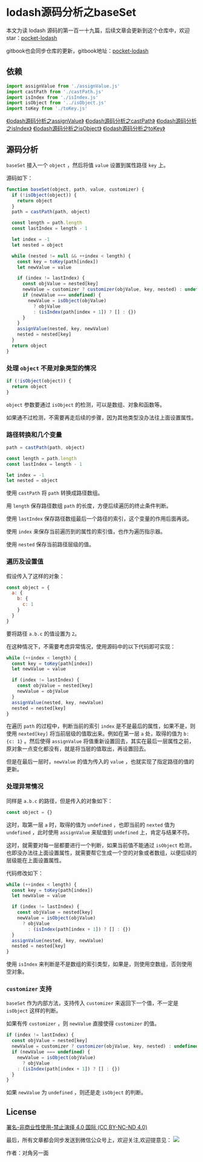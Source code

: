 # lodash源码分析之baseSet

本文为读 lodash 源码的第一百一十九篇，后续文章会更新到这个仓库中，欢迎 star：[pocket-lodash](https://github.com/yeyuqiudeng/pocket-lodash)

gitbook也会同步仓库的更新，gitbook地址：[pocket-lodash](https://www.gitbook.com/book/yeyuqiudeng/pocket-lodash/details)

## 依赖

```javascript
import assignValue from './assignValue.js'
import castPath from './castPath.js'
import isIndex from './isIndex.js'
import isObject from '../isObject.js'
import toKey from './toKey.js'
```

[《lodash源码分析之assignValue》](./assignValue.md)
[《lodash源码分析之castPath》](./castPath.md)
[《lodash源码分析之isIndex》](./isIndex.md)
[《lodash源码分析之isObject》](../isObject.md)
[《lodash源码分析之toKey》](./toKey.md)

## 源码分析

`baseSet` 接入一个 `object` ，然后将值 `value` 设置到属性路径 `key` 上。

源码如下：

```javascript
function baseSet(object, path, value, customizer) {
  if (!isObject(object)) {
    return object
  }
  path = castPath(path, object)

  const length = path.length
  const lastIndex = length - 1

  let index = -1
  let nested = object

  while (nested != null && ++index < length) {
    const key = toKey(path[index])
    let newValue = value

    if (index != lastIndex) {
      const objValue = nested[key]
      newValue = customizer ? customizer(objValue, key, nested) : undefined
      if (newValue === undefined) {
        newValue = isObject(objValue)
          ? objValue
          : (isIndex(path[index + 1]) ? [] : {})
      }
    }
    assignValue(nested, key, newValue)
    nested = nested[key]
  }
  return object
}
```

### 处理 `object` 不是对象类型的情况

```javascript
if (!isObject(object)) {
  return object
}
```

`object` 参数要通过 `isObject` 的检测，可以是数组、对象和函数等。

如果通不过检测，不需要再走后续的步骤，因为其他类型没办法往上面设置属性。

### 路径转换和几个变量

```javascript
path = castPath(path, object)

const length = path.length
const lastIndex = length - 1

let index = -1
let nested = object
```

使用 `castPath` 将 `path` 转换成路径数组。

用 `length` 保存路径数组 `path` 的长度，方便后续遍历的终止条件判断。

使用 `lastIndex` 保存路径数组最后一个路径的索引，这个变量的作用后面再说。

使用 `index` 来保存当前遍历到的属性的索引值，也作为遍历指示器。

使用 `nested` 保存当前路径层级的值。

### 遍历及设置值

假设传入了这样的对象：

```javascript
const object = {
  a: {
    b: {
      c: 1
    }
  }
}
```

要将路径 `a.b.c` 的值设置为 `2`。

在这种情况下，不需要考虑异常情况，使用源码中的以下代码即可实现：

```javascript
while (++index < length) {
  const key = toKey(path[index])
  let newValue = value

  if (index != lastIndex) {
    const objValue = nested[key]
    newValue = objValue
  }
  assignValue(nested, key, newValue)
  nested = nested[key]
}
```

在遍历 `path` 的过程中，判断当前的索引 `index` 是不是最后的属性，如果不是，则使用 `nexted[key]` 将当前层级的值取出来。例如在第一层 `a` 处，取得的值为 `b:{c: 1}` 。然后使得 `assignValue` 将值重新设置回去，其实在最后一层属性之前，原对象一点变化都没有，就是将当层的值取出，再设置回去。

但是在最后一层时，`newValue` 的值为传入的 `value` ，也就实现了指定路径的值的更新。

### 处理异常情况

同样是 `a.b.c` 的路径，但是传入的对象如下：

```javascript
const object = {}
```

这时，取第一层 `a` 时，取得的值为 `undefined` ，也即当前的 `nexted` 值为 `undefined` ，此时使用 `assignValue` 来赋值到 `undefined` 上，肯定与结果不符。

这时，就需要对每一层都要进行一个判断，如果当前值不能通过 `isObject` 检测，也即没办法往上面设置属性，就需要帮它生成一个空的对象或者数组，以便后续的层级能在上面设置属性。

代码修改如下：

```javascript
while (++index < length) {
  const key = toKey(path[index])
  let newValue = value

  if (index != lastIndex) {
    const objValue = nested[key]
    newValue = isObject(objValue) 
      ? objValue
    	: (isIndex(path[index + 1]) ? [] : {})
  }
  assignValue(nested, key, newValue)
  nested = nested[key]
}
```

使用 `isIndex` 来判断是不是数组的索引类型，如果是，则使用空数组，否则使用空对象。

### `customizer` 支持

`baseSet` 作为内部方法，支持传入 `customizer` 来返回下一个值，不一定是 `isObject` 这样的判断。

如果有传 `customizer` ，则 `newValue` 直接使得 `customizer` 的值。

```javascript
if (index != lastIndex) {
  const objValue = nested[key]
  newValue = customizer ? customizer(objValue, key, nested) : undefined
  if (newValue === undefined) {
    newValue = isObject(objValue)
      ? objValue
    : (isIndex(path[index + 1]) ? [] : {})
  }
}
```

如果 `newValue` 为 `undefined` ，则还是走 `isObject` 的判断。

## License

[署名-非商业性使用-禁止演绎 4.0 国际 (CC BY-NC-ND 4.0)](http://creativecommons.org/licenses/by-nc-nd/4.0/)

最后，所有文章都会同步发送到微信公众号上，欢迎关注,欢迎提意见：  ![](https://raw.githubusercontent.com/yeyuqiudeng/resource/master/images/qrcode_front-end-article.jpg) 

作者：对角另一面 